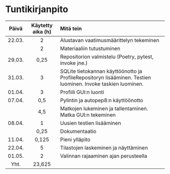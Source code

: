 # Tuntikirjanpito

|Päivä|Käytetty aika (h)| Mitä tein |
|:--:|:--:|:--|
|22.03.|2|Alustavan vaatimusmäärittelyn tekeminen|
||2|Materiaaliin tutustuminen|
|29.03.|0,25|Repositorion valmistelu (Poetry, pytest, invoke jne.)|
|31.03.|3|SQLite tietokannan käyttöönotto ja ProfileRepositoryn lisääminen. Testien luominen. Invoke taskien luominen.|
|01.04.|3|Profiili GUI:n luonti|
|07.04.|0,5|Pylintin ja autopep8:n käyttöönotto|
||4,5|Matkojen lukeminen ja tallentaminen. Matka GUI:n tekeminen|
|08.04.|1|Uusien testien lisääminen|
||0,25|Dokumentaatio|
|11.04.|0,125|Pieni ylläpito|
|22.04.|5|Tilastojen laskeminen ja näyttäminen|
|01.05.|2|Valinnan rajaaminen ajan perusteella|
|Yht.|23,625||
